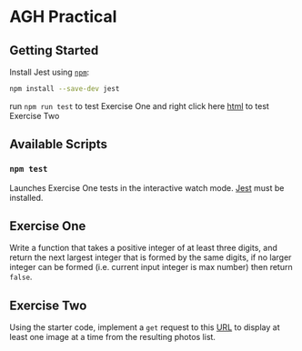 # AGH Practical

## Getting Started

Install Jest using [`npm`](https://www.npmjs.com/):

```bash
npm install --save-dev jest
```

run `npm run test` to test Exercise One and right click here [html]('./exercise_two/index.html) to test Exercise Two

## Available Scripts

### `npm test`

Launches Exercise One tests in the interactive watch mode. [Jest](https://github.com/facebook/jest) must be installed.

## Exercise One 
Write a function that takes a positive integer of at least three digits, and return the next largest integer that is formed by the same digits, if no larger integer can be formed (i.e. current input integer is max number) then return `false`. 

## Exercise Two
Using the starter code, implement a `get` request to this [URL](https://api.nasa.gov/mars-photos/api/v1/rovers/curiosity/photos?sol=2000&page=1&api_key=e6qeMVwVAobScq3QGBBCsWdk4haOxrTmcBfB3RPI) to display at least one image at a time from the resulting photos list. 
